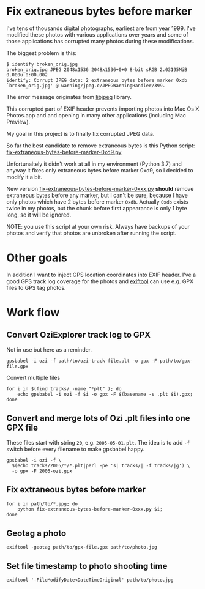 # Fix extraneous bytes before marker

I've tens of thousands digital photographs, earliest are from year 1999.
I've modified these photos with various applications over years
and some of those applications has corrupted many photos
during these modifications.

The biggest problem is this:

```
$ identify broken_orig.jpg
broken_orig.jpg JPEG 2048x1536 2048x1536+0+0 8-bit sRGB 2.03195MiB 0.000u 0:00.002
identify: Corrupt JPEG data: 2 extraneous bytes before marker 0xdb `broken_orig.jpg' @ warning/jpeg.c/JPEGWarningHandler/399.
```

The error message originates from [libjpeg](https://www.ijg.org)
library.

This corrupted part of EXIF header prevents importing photos into
Mac Os X Photos.app and and opening in many other 
applications (including Mac Preview). 


My goal in this project is to finally fix corrupted JPEG data.

So far the best candidate to remove extraneous bytes is this Python script:
[fix-extraneous-bytes-before-marker-0xd9.py](https://gist.github.com/zwn/5d4e7cdef308d6a8eb8e5f4da19523d7)

Unfortunaltely it didn't work at all in my environment (Python 3.7) and anyway
it fixes only extraneous bytes before marker 0xd9, so I decided to modify
it a bit. 

New version
[fix-extraneous-bytes-before-marker-0xxx.py](fix-extraneous-bytes-before-marker-0xxx.py)
**should** remove extraneous bytes before any marker, but I can't be sure, 
because I have only photos which have 2 bytes before marker `0xdb`.
Actually `0xdb` exists twice in my photos, but the chunk before first appearance
is only 1 byte long, so it will be ignored.

NOTE: you use this script at your own risk. 
Always have backups of your photos and verify
that photos are unbroken after running the script.  

# Other goals

In addition I want to inject GPS location coordinates into EXIF header.
I've a good GPS track log coverage for the photos and
[exiftool](https://owl.phy.queensu.ca/~phil/exiftool/) 
can use e.g. GPX files to GPS tag photos.

# Work flow

## Convert OziExplorer track log to GPX
Not in use but here as a reminder.

`gpsbabel -i ozi -f path/to/ozi-track-file.plt -o gpx -F path/to/gpx-file.gpx`

Convert multiple files
```
for i in $(find tracks/ -name "*plt" ); do 
    echo gpsbabel -i ozi -f $i -o gpx -F $(basename -s .plt $i).gpx;
done
```

## Convert and merge lots of Ozi .plt files into one GPX file
These files start with string `20`, e.g. `2005-05-01.plt`.
The idea is to add `-f` switch before every filename to make gpsbabel happy.

```
gpsbabel -i ozi -f \
  $(echo tracks/2005/*/*.plt|perl -pe 's| tracks/| -f tracks/|g') \
  -o gpx -F 2005-ozi.gpx
```

## Fix extraneous bytes before marker
```
for i in path/to/*.jpg; do 
    python fix-extraneous-bytes-before-marker-0xxx.py $i;
done
```

## Geotag a photo
`exiftool -geotag path/to/gpx-file.gpx path/to/photo.jpg`

## Set file timestamp to photo shooting time
`exiftool '-FileModifyDate<DateTimeOriginal' path/to/photo.jpg`
